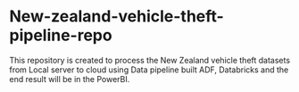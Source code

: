 # New-zealand-vehicle-theft-pipeline-repo
This repository is created to process the New Zealand vehicle theft datasets from Local server to cloud using Data pipeline built ADF, Databricks and the end result will be in the PowerBI. 

